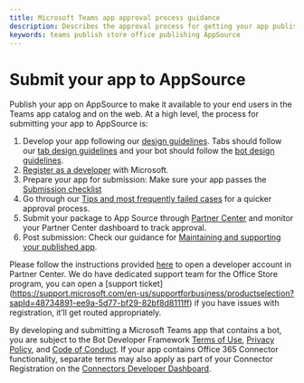 ```yaml
---
title: Microsoft Teams app approval process guidance
description: Describes the approval process for getting your app published to the Microsoft Teams app store
keywords: teams publish store office publishing AppSource
---
```

# Submit your app to AppSource

Publish your app on AppSource to make it available to your end users in the Teams app catalog and on the web. At a high level, the process for submitting your app to AppSource is:

1. Develop your app following our [design guidelines](~/concepts/design/understand-use-cases.md). Tabs should follow our [tab design guidelines](~/tabs/design/tabs.md) and your bot should follow the [bot design guidelines](~/bots/design/bots.md).
2. [Register as a developer](#register-as-a-developer) with Microsoft.
3. Prepare your app for submission: Make sure your app passes the [Submission checklist](~/concepts/deploy-and-publish/appsource/prepare/overview.md)
4. Go through our [Tips and most frequently failed cases](~/concepts/deploy-and-publish/appsource/prepare/frequently-failed-cases.md) for a quicker approval process.
5. Submit your package to App Source through [Partner Center](/office/dev/store/use-partner-center-to-submit-to-appsource) and monitor your Partner Center dashboard to track approval.
6. Post submission: Check our guidance for [Maintaining and supporting your published app](~/concepts/deploy-and-publish/appsource/post-publish/overview.md).

Please follow the instructions provided [here](https://docs.microsoft.com/en-us/office/dev/store/open-a-developer-account) to open a developer account in Partner Center.
We do have dedicated support team for the Office Store program, you can open a [support ticket] (https://support.microsoft.com/en-us/supportforbusiness/productselection?sapId=48734891-ee9a-5d77-bf29-82bf8d8111ff) if you have issues with registration, it’ll get routed appropriately. 

By developing and submitting a Microsoft Teams app that contains a bot, you are subject to the Bot Developer Framework [Terms of Use](https://aka.ms/bf-terms), [Privacy Policy](https://aka.ms/bf-privacy), and [Code of Conduct](https://aka.ms/bf-conduct). If your app contains Office 365 Connector functionality, separate terms may also apply as part of your Connector Registration on the [Connectors Developer Dashboard](https://aka.ms/connectorsdashboard).
